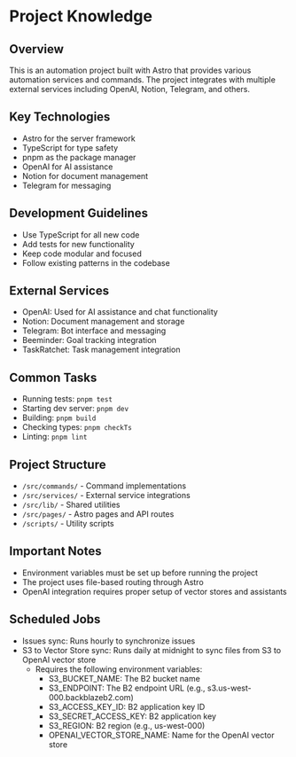 # Project Knowledge

## Overview
This is an automation project built with Astro that provides various automation services and commands. The project integrates with multiple external services including OpenAI, Notion, Telegram, and others.

## Key Technologies
- Astro for the server framework
- TypeScript for type safety
- pnpm as the package manager
- OpenAI for AI assistance
- Notion for document management
- Telegram for messaging

## Development Guidelines
- Use TypeScript for all new code
- Add tests for new functionality
- Keep code modular and focused
- Follow existing patterns in the codebase

## External Services
- OpenAI: Used for AI assistance and chat functionality
- Notion: Document management and storage
- Telegram: Bot interface and messaging
- Beeminder: Goal tracking integration
- TaskRatchet: Task management integration

## Common Tasks
- Running tests: `pnpm test`
- Starting dev server: `pnpm dev`
- Building: `pnpm build`
- Checking types: `pnpm checkTs`
- Linting: `pnpm lint`

## Project Structure
- `/src/commands/` - Command implementations
- `/src/services/` - External service integrations
- `/src/lib/` - Shared utilities
- `/src/pages/` - Astro pages and API routes
- `/scripts/` - Utility scripts

## Important Notes
- Environment variables must be set up before running the project
- The project uses file-based routing through Astro
- OpenAI integration requires proper setup of vector stores and assistants

## Scheduled Jobs
- Issues sync: Runs hourly to synchronize issues
- S3 to Vector Store sync: Runs daily at midnight to sync files from S3 to OpenAI vector store
  - Requires the following environment variables:
    - S3_BUCKET_NAME: The B2 bucket name
    - S3_ENDPOINT: The B2 endpoint URL (e.g., s3.us-west-000.backblazeb2.com)
    - S3_ACCESS_KEY_ID: B2 application key ID
    - S3_SECRET_ACCESS_KEY: B2 application key
    - S3_REGION: B2 region (e.g., us-west-000)
    - OPENAI_VECTOR_STORE_NAME: Name for the OpenAI vector store
